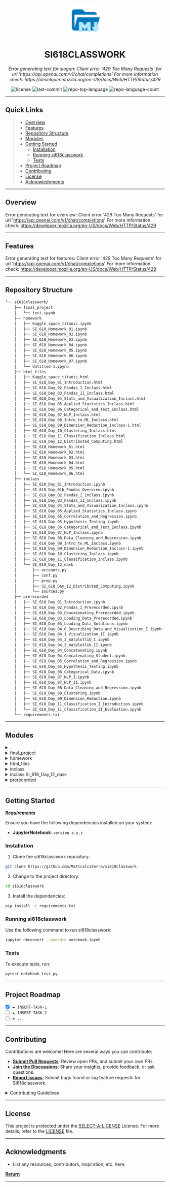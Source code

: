 <p align="center">
  <img src="https://raw.githubusercontent.com/PKief/vscode-material-icon-theme/ec559a9f6bfd399b82bb44393651661b08aaf7ba/icons/folder-markdown-open.svg" width="100" />
</p>
<p align="center">
    <h1 align="center">SI618CLASSWORK</h1>
</p>
<p align="center">
    <em>Error generating text for slogan: Client error '429 Too Many Requests' for url 'https://api.openai.com/v1/chat/completions'
For more information check: https://developer.mozilla.org/en-US/docs/Web/HTTP/Status/429</em>
</p>
<p align="center">
	<img src="https://img.shields.io/github/license/Mattcalcaterra/si618classwork?style=default&color=0080ff" alt="license">
	<img src="https://img.shields.io/github/last-commit/Mattcalcaterra/si618classwork?style=default&color=0080ff" alt="last-commit">
	<img src="https://img.shields.io/github/languages/top/Mattcalcaterra/si618classwork?style=default&color=0080ff" alt="repo-top-language">
	<img src="https://img.shields.io/github/languages/count/Mattcalcaterra/si618classwork?style=default&color=0080ff" alt="repo-language-count">
<p>
<p align="center">
	<!-- default option, no dependency badges. -->
</p>
<hr>

##  Quick Links

> - [ Overview](#-overview)
> - [ Features](#-features)
> - [ Repository Structure](#-repository-structure)
> - [ Modules](#-modules)
> - [ Getting Started](#-getting-started)
>   - [ Installation](#-installation)
>   - [ Running si618classwork](#-running-si618classwork)
>   - [ Tests](#-tests)
> - [ Project Roadmap](#-project-roadmap)
> - [ Contributing](#-contributing)
> - [ License](#-license)
> - [ Acknowledgments](#-acknowledgments)

---

##  Overview

Error generating text for overview: Client error '429 Too Many Requests' for url 'https://api.openai.com/v1/chat/completions'
For more information check: https://developer.mozilla.org/en-US/docs/Web/HTTP/Status/429

---

##  Features

Error generating text for features: Client error '429 Too Many Requests' for url 'https://api.openai.com/v1/chat/completions'
For more information check: https://developer.mozilla.org/en-US/docs/Web/HTTP/Status/429

---

##  Repository Structure

```sh
└── si618classwork/
    ├── final_project
    │   └── test.ipynb
    ├── homework
    │   ├── Kaggle_space_titanic.ipynb
    │   ├── SI_618_Homework_01.ipynb
    │   ├── SI_618_Homework_02.ipynb
    │   ├── SI_618_Homework_03.ipynb
    │   ├── SI_618_Homework_04.ipynb
    │   ├── SI_618_Homework_05.ipynb
    │   ├── SI_618_Homework_06.ipynb
    │   ├── SI_618_Homework_07.ipynb
    │   └── Untitled-1.ipynb
    ├── html_files
    │   ├── Kaggle_space_titanic.html
    │   ├── SI_618_Day_01_Introduction.html
    │   ├── SI_618_Day_02_Pandas_I_Inclass.html
    │   ├── SI_618_Day_03_Pandas_II_Inclass.html
    │   ├── SI_618_Day_04_Stats_and_Visualization_Inclass.html
    │   ├── SI_618_Day_05_Applied_Statistics_Inclass.html
    │   ├── SI_618_Day_06_Categorical_and_Text_Inclass.html
    │   ├── SI_618_Day_07_NLP_Inclass.html
    │   ├── SI_618_Day_08_Intro_to_ML_Inclass.html
    │   ├── SI_618_Day_09_Dimension_Reduction_Inclass-1.html
    │   ├── SI_618_Day_10_Clustering_Inclass.html
    │   ├── SI_618_Day_11_Classification_Inclass.html
    │   ├── SI_618_Day_12_Distributed_Computing.html
    │   ├── SI_618_Homework_01.html
    │   ├── SI_618_Homework_02.html
    │   ├── SI_618_Homework_03.html
    │   ├── SI_618_Homework_04.html
    │   ├── SI_618_Homework_05.html
    │   └── SI_618_Homework_06.html
    ├── inclass
    │   ├── SI_618_Day_01_Introduction.ipynb
    │   ├── SI_618_Day_01b_Pandas_Overview.ipynb
    │   ├── SI_618_Day_02_Pandas_I_Inclass.ipynb
    │   ├── SI_618_Day_03_Pandas_II_Inclass.ipynb
    │   ├── SI_618_Day_04_Stats_and_Visualization_Inclass.ipynb
    │   ├── SI_618_Day_05_Applied_Statistics_Inclass.ipynb
    │   ├── SI_618_Day_05_Correlation_and_Regression.ipynb
    │   ├── SI_618_Day_05_Hypothesis_Testing.ipynb
    │   ├── SI_618_Day_06_Categorical_and_Text_Inclass.ipynb
    │   ├── SI_618_Day_07_NLP_Inclass.ipynb
    │   ├── SI_618_Day_08_Data_Cleaning_and_Regression.ipynb
    │   ├── SI_618_Day_08_Intro_to_ML_Inclass.ipynb
    │   ├── SI_618_Day_09_Dimension_Reduction_Inclass-1.ipynb
    │   ├── SI_618_Day_10_Clustering_Inclass.ipynb
    │   ├── SI_618_Day_11_Classification_Inclass.ipynb
    │   └── SI_618_Day_12_dask
    │       ├── accounts.py
    │       ├── conf.py
    │       ├── prep.py
    │       ├── SI_618_Day_12_Distributed_Computing.ipynb
    │       └── sources.py
    ├── prerecorded
    │   ├── SI_618_Day_01_Introduction.ipynb
    │   ├── SI_618_Day_02_Pandas_I_Prerecorded.ipynb
    │   ├── SI_618_Day_03_Concatenating_Prerecorded.ipynb
    │   ├── SI_618_Day_03_Loading_Data_Prerecorded.ipynb
    │   ├── SI_618_Day_03_Loading_Data_Solutions.ipynb
    │   ├── SI_618_Day_04_0_Describing_Data_and_Visualization_I.ipynb
    │   ├── SI_618_Day_04_1_Visualization_II.ipynb
    │   ├── SI_618_Day_04_2_matplotlib_I.ipynb
    │   ├── SI_618_Day_04_3_matplotlib_II.ipynb
    │   ├── SI_618_Day_04_Concatenating.ipynb
    │   ├── SI_618_Day_04_Concatenating_Student.ipynb
    │   ├── SI_618_Day_05_Correlation_and_Regression.ipynb
    │   ├── SI_618_Day_05_Hypothesis_Testing.ipynb
    │   ├── SI_618_Day_06_Categorical_Data.ipynb
    │   ├── SI_618_Day_07_NLP_I.ipynb
    │   ├── SI_618_Day_07_NLP_II.ipynb
    │   ├── SI_618_Day_08_Data_Cleaning_and_Regression.ipynb
    │   ├── SI_618_Day_09_Clustering.ipynb
    │   ├── SI_618_Day_09_Dimension_Reduction.ipynb
    │   ├── SI_618_Day_11_Classification_I_Introduction.ipynb
    │   └── SI_618_Day_11_Classification_II_Evaluation.ipynb
    └── requirements.txt
```

---

##  Modules

<details closed><summary>.</summary>

| File                                                                                              | Summary                                                                                                                                                                                                                        |
| ---                                                                                               | ---                                                                                                                                                                                                                            |
| [.gitignore](https://github.com/Mattcalcaterra/si618classwork/blob/master/.gitignore)             | Error generating text for .gitignore: Client error '429 Too Many Requests' for url 'https://api.openai.com/v1/chat/completions'
For more information check: https://developer.mozilla.org/en-US/docs/Web/HTTP/Status/429       |
| [requirements.txt](https://github.com/Mattcalcaterra/si618classwork/blob/master/requirements.txt) | Error generating text for requirements.txt: Client error '429 Too Many Requests' for url 'https://api.openai.com/v1/chat/completions'
For more information check: https://developer.mozilla.org/en-US/docs/Web/HTTP/Status/429 |

</details>

<details closed><summary>final_project</summary>

| File                                                                                                | Summary                                                                                                                                                                                                                                |
| ---                                                                                                 | ---                                                                                                                                                                                                                                    |
| [test.ipynb](https://github.com/Mattcalcaterra/si618classwork/blob/master/final_project\test.ipynb) | Error generating text for final_project\test.ipynb: Client error '429 Too Many Requests' for url 'https://api.openai.com/v1/chat/completions'
For more information check: https://developer.mozilla.org/en-US/docs/Web/HTTP/Status/429 |

</details>

<details closed><summary>homework</summary>

| File                                                                                                                           | Summary                                                                                                                                                                                                                                           |
| ---                                                                                                                            | ---                                                                                                                                                                                                                                               |
| [Kaggle_space_titanic.ipynb](https://github.com/Mattcalcaterra/si618classwork/blob/master/homework\Kaggle_space_titanic.ipynb) | Error generating text for homework\Kaggle_space_titanic.ipynb: Client error '429 Too Many Requests' for url 'https://api.openai.com/v1/chat/completions'
For more information check: https://developer.mozilla.org/en-US/docs/Web/HTTP/Status/429 |
| [SI_618_Homework_01.ipynb](https://github.com/Mattcalcaterra/si618classwork/blob/master/homework\SI_618_Homework_01.ipynb)     | Error generating text for homework\SI_618_Homework_01.ipynb: Client error '429 Too Many Requests' for url 'https://api.openai.com/v1/chat/completions'
For more information check: https://developer.mozilla.org/en-US/docs/Web/HTTP/Status/429   |
| [SI_618_Homework_02.ipynb](https://github.com/Mattcalcaterra/si618classwork/blob/master/homework\SI_618_Homework_02.ipynb)     | Error generating text for homework\SI_618_Homework_02.ipynb: Client error '429 Too Many Requests' for url 'https://api.openai.com/v1/chat/completions'
For more information check: https://developer.mozilla.org/en-US/docs/Web/HTTP/Status/429   |
| [SI_618_Homework_03.ipynb](https://github.com/Mattcalcaterra/si618classwork/blob/master/homework\SI_618_Homework_03.ipynb)     | Error generating text for homework\SI_618_Homework_03.ipynb: Client error '429 Too Many Requests' for url 'https://api.openai.com/v1/chat/completions'
For more information check: https://developer.mozilla.org/en-US/docs/Web/HTTP/Status/429   |
| [SI_618_Homework_04.ipynb](https://github.com/Mattcalcaterra/si618classwork/blob/master/homework\SI_618_Homework_04.ipynb)     | Error generating text for homework\SI_618_Homework_04.ipynb: Client error '429 Too Many Requests' for url 'https://api.openai.com/v1/chat/completions'
For more information check: https://developer.mozilla.org/en-US/docs/Web/HTTP/Status/429   |
| [SI_618_Homework_05.ipynb](https://github.com/Mattcalcaterra/si618classwork/blob/master/homework\SI_618_Homework_05.ipynb)     | Error generating text for homework\SI_618_Homework_05.ipynb: Client error '429 Too Many Requests' for url 'https://api.openai.com/v1/chat/completions'
For more information check: https://developer.mozilla.org/en-US/docs/Web/HTTP/Status/429   |
| [SI_618_Homework_06.ipynb](https://github.com/Mattcalcaterra/si618classwork/blob/master/homework\SI_618_Homework_06.ipynb)     | Error generating text for homework\SI_618_Homework_06.ipynb: Client error '429 Too Many Requests' for url 'https://api.openai.com/v1/chat/completions'
For more information check: https://developer.mozilla.org/en-US/docs/Web/HTTP/Status/429   |
| [SI_618_Homework_07.ipynb](https://github.com/Mattcalcaterra/si618classwork/blob/master/homework\SI_618_Homework_07.ipynb)     | Error generating text for homework\SI_618_Homework_07.ipynb: Client error '429 Too Many Requests' for url 'https://api.openai.com/v1/chat/completions'
For more information check: https://developer.mozilla.org/en-US/docs/Web/HTTP/Status/429   |
| [Untitled-1.ipynb](https://github.com/Mattcalcaterra/si618classwork/blob/master/homework\Untitled-1.ipynb)                     | Error generating text for homework\Untitled-1.ipynb: Client error '429 Too Many Requests' for url 'https://api.openai.com/v1/chat/completions'
For more information check: https://developer.mozilla.org/en-US/docs/Web/HTTP/Status/429           |

</details>

<details closed><summary>html_files</summary>

| File                                                                                                                                                                             | Summary                                                                                                                                                                                                                                                                     |
| ---                                                                                                                                                                              | ---                                                                                                                                                                                                                                                                         |
| [Kaggle_space_titanic.html](https://github.com/Mattcalcaterra/si618classwork/blob/master/html_files\Kaggle_space_titanic.html)                                                   | Error generating text for html_files\Kaggle_space_titanic.html: Client error '429 Too Many Requests' for url 'https://api.openai.com/v1/chat/completions'
For more information check: https://developer.mozilla.org/en-US/docs/Web/HTTP/Status/429                          |
| [SI_618_Day_01_Introduction.html](https://github.com/Mattcalcaterra/si618classwork/blob/master/html_files\SI_618_Day_01_Introduction.html)                                       | Error generating text for html_files\SI_618_Day_01_Introduction.html: Client error '429 Too Many Requests' for url 'https://api.openai.com/v1/chat/completions'
For more information check: https://developer.mozilla.org/en-US/docs/Web/HTTP/Status/429                    |
| [SI_618_Day_02_Pandas_I_Inclass.html](https://github.com/Mattcalcaterra/si618classwork/blob/master/html_files\SI_618_Day_02_Pandas_I_Inclass.html)                               | Error generating text for html_files\SI_618_Day_02_Pandas_I_Inclass.html: Client error '429 Too Many Requests' for url 'https://api.openai.com/v1/chat/completions'
For more information check: https://developer.mozilla.org/en-US/docs/Web/HTTP/Status/429                |
| [SI_618_Day_03_Pandas_II_Inclass.html](https://github.com/Mattcalcaterra/si618classwork/blob/master/html_files\SI_618_Day_03_Pandas_II_Inclass.html)                             | Error generating text for html_files\SI_618_Day_03_Pandas_II_Inclass.html: Client error '429 Too Many Requests' for url 'https://api.openai.com/v1/chat/completions'
For more information check: https://developer.mozilla.org/en-US/docs/Web/HTTP/Status/429               |
| [SI_618_Day_04_Stats_and_Visualization_Inclass.html](https://github.com/Mattcalcaterra/si618classwork/blob/master/html_files\SI_618_Day_04_Stats_and_Visualization_Inclass.html) | Error generating text for html_files\SI_618_Day_04_Stats_and_Visualization_Inclass.html: Client error '429 Too Many Requests' for url 'https://api.openai.com/v1/chat/completions'
For more information check: https://developer.mozilla.org/en-US/docs/Web/HTTP/Status/429 |
| [SI_618_Day_05_Applied_Statistics_Inclass.html](https://github.com/Mattcalcaterra/si618classwork/blob/master/html_files\SI_618_Day_05_Applied_Statistics_Inclass.html)           | Error generating text for html_files\SI_618_Day_05_Applied_Statistics_Inclass.html: Client error '429 Too Many Requests' for url 'https://api.openai.com/v1/chat/completions'
For more information check: https://developer.mozilla.org/en-US/docs/Web/HTTP/Status/429      |
| [SI_618_Day_06_Categorical_and_Text_Inclass.html](https://github.com/Mattcalcaterra/si618classwork/blob/master/html_files\SI_618_Day_06_Categorical_and_Text_Inclass.html)       | Error generating text for html_files\SI_618_Day_06_Categorical_and_Text_Inclass.html: Client error '429 Too Many Requests' for url 'https://api.openai.com/v1/chat/completions'
For more information check: https://developer.mozilla.org/en-US/docs/Web/HTTP/Status/429    |
| [SI_618_Day_07_NLP_Inclass.html](https://github.com/Mattcalcaterra/si618classwork/blob/master/html_files\SI_618_Day_07_NLP_Inclass.html)                                         | Error generating text for html_files\SI_618_Day_07_NLP_Inclass.html: Client error '429 Too Many Requests' for url 'https://api.openai.com/v1/chat/completions'
For more information check: https://developer.mozilla.org/en-US/docs/Web/HTTP/Status/429                     |
| [SI_618_Day_08_Intro_to_ML_Inclass.html](https://github.com/Mattcalcaterra/si618classwork/blob/master/html_files\SI_618_Day_08_Intro_to_ML_Inclass.html)                         | Error generating text for html_files\SI_618_Day_08_Intro_to_ML_Inclass.html: Client error '429 Too Many Requests' for url 'https://api.openai.com/v1/chat/completions'
For more information check: https://developer.mozilla.org/en-US/docs/Web/HTTP/Status/429             |
| [SI_618_Day_09_Dimension_Reduction_Inclass-1.html](https://github.com/Mattcalcaterra/si618classwork/blob/master/html_files\SI_618_Day_09_Dimension_Reduction_Inclass-1.html)     | Error generating text for html_files\SI_618_Day_09_Dimension_Reduction_Inclass-1.html: Client error '429 Too Many Requests' for url 'https://api.openai.com/v1/chat/completions'
For more information check: https://developer.mozilla.org/en-US/docs/Web/HTTP/Status/429   |
| [SI_618_Day_10_Clustering_Inclass.html](https://github.com/Mattcalcaterra/si618classwork/blob/master/html_files\SI_618_Day_10_Clustering_Inclass.html)                           | Error generating text for html_files\SI_618_Day_10_Clustering_Inclass.html: Client error '429 Too Many Requests' for url 'https://api.openai.com/v1/chat/completions'
For more information check: https://developer.mozilla.org/en-US/docs/Web/HTTP/Status/429              |
| [SI_618_Day_11_Classification_Inclass.html](https://github.com/Mattcalcaterra/si618classwork/blob/master/html_files\SI_618_Day_11_Classification_Inclass.html)                   | Error generating text for html_files\SI_618_Day_11_Classification_Inclass.html: Client error '429 Too Many Requests' for url 'https://api.openai.com/v1/chat/completions'
For more information check: https://developer.mozilla.org/en-US/docs/Web/HTTP/Status/429          |
| [SI_618_Day_12_Distributed_Computing.html](https://github.com/Mattcalcaterra/si618classwork/blob/master/html_files\SI_618_Day_12_Distributed_Computing.html)                     | Error generating text for html_files\SI_618_Day_12_Distributed_Computing.html: Client error '429 Too Many Requests' for url 'https://api.openai.com/v1/chat/completions'
For more information check: https://developer.mozilla.org/en-US/docs/Web/HTTP/Status/429           |
| [SI_618_Homework_01.html](https://github.com/Mattcalcaterra/si618classwork/blob/master/html_files\SI_618_Homework_01.html)                                                       | Error generating text for html_files\SI_618_Homework_01.html: Client error '429 Too Many Requests' for url 'https://api.openai.com/v1/chat/completions'
For more information check: https://developer.mozilla.org/en-US/docs/Web/HTTP/Status/429                            |
| [SI_618_Homework_02.html](https://github.com/Mattcalcaterra/si618classwork/blob/master/html_files\SI_618_Homework_02.html)                                                       | Error generating text for html_files\SI_618_Homework_02.html: Client error '429 Too Many Requests' for url 'https://api.openai.com/v1/chat/completions'
For more information check: https://developer.mozilla.org/en-US/docs/Web/HTTP/Status/429                            |
| [SI_618_Homework_03.html](https://github.com/Mattcalcaterra/si618classwork/blob/master/html_files\SI_618_Homework_03.html)                                                       | Error generating text for html_files\SI_618_Homework_03.html: Client error '429 Too Many Requests' for url 'https://api.openai.com/v1/chat/completions'
For more information check: https://developer.mozilla.org/en-US/docs/Web/HTTP/Status/429                            |
| [SI_618_Homework_04.html](https://github.com/Mattcalcaterra/si618classwork/blob/master/html_files\SI_618_Homework_04.html)                                                       | Error generating text for html_files\SI_618_Homework_04.html: Client error '429 Too Many Requests' for url 'https://api.openai.com/v1/chat/completions'
For more information check: https://developer.mozilla.org/en-US/docs/Web/HTTP/Status/429                            |
| [SI_618_Homework_05.html](https://github.com/Mattcalcaterra/si618classwork/blob/master/html_files\SI_618_Homework_05.html)                                                       | Error generating text for html_files\SI_618_Homework_05.html: Client error '429 Too Many Requests' for url 'https://api.openai.com/v1/chat/completions'
For more information check: https://developer.mozilla.org/en-US/docs/Web/HTTP/Status/429                            |
| [SI_618_Homework_06.html](https://github.com/Mattcalcaterra/si618classwork/blob/master/html_files\SI_618_Homework_06.html)                                                       | Error generating text for html_files\SI_618_Homework_06.html: Client error '429 Too Many Requests' for url 'https://api.openai.com/v1/chat/completions'
For more information check: https://developer.mozilla.org/en-US/docs/Web/HTTP/Status/429                            |

</details>

<details closed><summary>inclass</summary>

| File                                                                                                                                                                            | Summary                                                                                                                                                                                                                                                                   |
| ---                                                                                                                                                                             | ---                                                                                                                                                                                                                                                                       |
| [SI_618_Day_01b_Pandas_Overview.ipynb](https://github.com/Mattcalcaterra/si618classwork/blob/master/inclass\SI_618_Day_01b_Pandas_Overview.ipynb)                               | Error generating text for inclass\SI_618_Day_01b_Pandas_Overview.ipynb: Client error '429 Too Many Requests' for url 'https://api.openai.com/v1/chat/completions'
For more information check: https://developer.mozilla.org/en-US/docs/Web/HTTP/Status/429                |
| [SI_618_Day_01_Introduction.ipynb](https://github.com/Mattcalcaterra/si618classwork/blob/master/inclass\SI_618_Day_01_Introduction.ipynb)                                       | Error generating text for inclass\SI_618_Day_01_Introduction.ipynb: Client error '429 Too Many Requests' for url 'https://api.openai.com/v1/chat/completions'
For more information check: https://developer.mozilla.org/en-US/docs/Web/HTTP/Status/429                    |
| [SI_618_Day_02_Pandas_I_Inclass.ipynb](https://github.com/Mattcalcaterra/si618classwork/blob/master/inclass\SI_618_Day_02_Pandas_I_Inclass.ipynb)                               | Error generating text for inclass\SI_618_Day_02_Pandas_I_Inclass.ipynb: Client error '429 Too Many Requests' for url 'https://api.openai.com/v1/chat/completions'
For more information check: https://developer.mozilla.org/en-US/docs/Web/HTTP/Status/429                |
| [SI_618_Day_03_Pandas_II_Inclass.ipynb](https://github.com/Mattcalcaterra/si618classwork/blob/master/inclass\SI_618_Day_03_Pandas_II_Inclass.ipynb)                             | Error generating text for inclass\SI_618_Day_03_Pandas_II_Inclass.ipynb: Client error '429 Too Many Requests' for url 'https://api.openai.com/v1/chat/completions'
For more information check: https://developer.mozilla.org/en-US/docs/Web/HTTP/Status/429               |
| [SI_618_Day_04_Stats_and_Visualization_Inclass.ipynb](https://github.com/Mattcalcaterra/si618classwork/blob/master/inclass\SI_618_Day_04_Stats_and_Visualization_Inclass.ipynb) | Error generating text for inclass\SI_618_Day_04_Stats_and_Visualization_Inclass.ipynb: Client error '429 Too Many Requests' for url 'https://api.openai.com/v1/chat/completions'
For more information check: https://developer.mozilla.org/en-US/docs/Web/HTTP/Status/429 |
| [SI_618_Day_05_Applied_Statistics_Inclass.ipynb](https://github.com/Mattcalcaterra/si618classwork/blob/master/inclass\SI_618_Day_05_Applied_Statistics_Inclass.ipynb)           | Error generating text for inclass\SI_618_Day_05_Applied_Statistics_Inclass.ipynb: Client error '429 Too Many Requests' for url 'https://api.openai.com/v1/chat/completions'
For more information check: https://developer.mozilla.org/en-US/docs/Web/HTTP/Status/429      |
| [SI_618_Day_05_Correlation_and_Regression.ipynb](https://github.com/Mattcalcaterra/si618classwork/blob/master/inclass\SI_618_Day_05_Correlation_and_Regression.ipynb)           | Error generating text for inclass\SI_618_Day_05_Correlation_and_Regression.ipynb: Client error '429 Too Many Requests' for url 'https://api.openai.com/v1/chat/completions'
For more information check: https://developer.mozilla.org/en-US/docs/Web/HTTP/Status/429      |
| [SI_618_Day_05_Hypothesis_Testing.ipynb](https://github.com/Mattcalcaterra/si618classwork/blob/master/inclass\SI_618_Day_05_Hypothesis_Testing.ipynb)                           | Error generating text for inclass\SI_618_Day_05_Hypothesis_Testing.ipynb: Client error '429 Too Many Requests' for url 'https://api.openai.com/v1/chat/completions'
For more information check: https://developer.mozilla.org/en-US/docs/Web/HTTP/Status/429              |
| [SI_618_Day_06_Categorical_and_Text_Inclass.ipynb](https://github.com/Mattcalcaterra/si618classwork/blob/master/inclass\SI_618_Day_06_Categorical_and_Text_Inclass.ipynb)       | Error generating text for inclass\SI_618_Day_06_Categorical_and_Text_Inclass.ipynb: Client error '429 Too Many Requests' for url 'https://api.openai.com/v1/chat/completions'
For more information check: https://developer.mozilla.org/en-US/docs/Web/HTTP/Status/429    |
| [SI_618_Day_07_NLP_Inclass.ipynb](https://github.com/Mattcalcaterra/si618classwork/blob/master/inclass\SI_618_Day_07_NLP_Inclass.ipynb)                                         | Error generating text for inclass\SI_618_Day_07_NLP_Inclass.ipynb: Client error '429 Too Many Requests' for url 'https://api.openai.com/v1/chat/completions'
For more information check: https://developer.mozilla.org/en-US/docs/Web/HTTP/Status/429                     |
| [SI_618_Day_08_Data_Cleaning_and_Regression.ipynb](https://github.com/Mattcalcaterra/si618classwork/blob/master/inclass\SI_618_Day_08_Data_Cleaning_and_Regression.ipynb)       | Error generating text for inclass\SI_618_Day_08_Data_Cleaning_and_Regression.ipynb: Client error '429 Too Many Requests' for url 'https://api.openai.com/v1/chat/completions'
For more information check: https://developer.mozilla.org/en-US/docs/Web/HTTP/Status/429    |
| [SI_618_Day_08_Intro_to_ML_Inclass.ipynb](https://github.com/Mattcalcaterra/si618classwork/blob/master/inclass\SI_618_Day_08_Intro_to_ML_Inclass.ipynb)                         | Error generating text for inclass\SI_618_Day_08_Intro_to_ML_Inclass.ipynb: Client error '429 Too Many Requests' for url 'https://api.openai.com/v1/chat/completions'
For more information check: https://developer.mozilla.org/en-US/docs/Web/HTTP/Status/429             |
| [SI_618_Day_09_Dimension_Reduction_Inclass-1.ipynb](https://github.com/Mattcalcaterra/si618classwork/blob/master/inclass\SI_618_Day_09_Dimension_Reduction_Inclass-1.ipynb)     | Error generating text for inclass\SI_618_Day_09_Dimension_Reduction_Inclass-1.ipynb: Client error '429 Too Many Requests' for url 'https://api.openai.com/v1/chat/completions'
For more information check: https://developer.mozilla.org/en-US/docs/Web/HTTP/Status/429   |
| [SI_618_Day_10_Clustering_Inclass.ipynb](https://github.com/Mattcalcaterra/si618classwork/blob/master/inclass\SI_618_Day_10_Clustering_Inclass.ipynb)                           | Error generating text for inclass\SI_618_Day_10_Clustering_Inclass.ipynb: Client error '429 Too Many Requests' for url 'https://api.openai.com/v1/chat/completions'
For more information check: https://developer.mozilla.org/en-US/docs/Web/HTTP/Status/429              |
| [SI_618_Day_11_Classification_Inclass.ipynb](https://github.com/Mattcalcaterra/si618classwork/blob/master/inclass\SI_618_Day_11_Classification_Inclass.ipynb)                   | Error generating text for inclass\SI_618_Day_11_Classification_Inclass.ipynb: Client error '429 Too Many Requests' for url 'https://api.openai.com/v1/chat/completions'
For more information check: https://developer.mozilla.org/en-US/docs/Web/HTTP/Status/429          |

</details>

<details closed><summary>inclass.SI_618_Day_12_dask</summary>

| File                                                                                                                                                                           | Summary                                                                                                                                                                                                                                                                            |
| ---                                                                                                                                                                            | ---                                                                                                                                                                                                                                                                                |
| [accounts.py](https://github.com/Mattcalcaterra/si618classwork/blob/master/inclass\SI_618_Day_12_dask\accounts.py)                                                             | Error generating text for inclass\SI_618_Day_12_dask\accounts.py: Client error '429 Too Many Requests' for url 'https://api.openai.com/v1/chat/completions'
For more information check: https://developer.mozilla.org/en-US/docs/Web/HTTP/Status/429                               |
| [conf.py](https://github.com/Mattcalcaterra/si618classwork/blob/master/inclass\SI_618_Day_12_dask\conf.py)                                                                     | Error generating text for inclass\SI_618_Day_12_dask\conf.py: Client error '429 Too Many Requests' for url 'https://api.openai.com/v1/chat/completions'
For more information check: https://developer.mozilla.org/en-US/docs/Web/HTTP/Status/429                                   |
| [prep.py](https://github.com/Mattcalcaterra/si618classwork/blob/master/inclass\SI_618_Day_12_dask\prep.py)                                                                     | Error generating text for inclass\SI_618_Day_12_dask\prep.py: Client error '429 Too Many Requests' for url 'https://api.openai.com/v1/chat/completions'
For more information check: https://developer.mozilla.org/en-US/docs/Web/HTTP/Status/429                                   |
| [SI_618_Day_12_Distributed_Computing.ipynb](https://github.com/Mattcalcaterra/si618classwork/blob/master/inclass\SI_618_Day_12_dask\SI_618_Day_12_Distributed_Computing.ipynb) | Error generating text for inclass\SI_618_Day_12_dask\SI_618_Day_12_Distributed_Computing.ipynb: Client error '429 Too Many Requests' for url 'https://api.openai.com/v1/chat/completions'
For more information check: https://developer.mozilla.org/en-US/docs/Web/HTTP/Status/429 |
| [sources.py](https://github.com/Mattcalcaterra/si618classwork/blob/master/inclass\SI_618_Day_12_dask\sources.py)                                                               | Error generating text for inclass\SI_618_Day_12_dask\sources.py: Client error '429 Too Many Requests' for url 'https://api.openai.com/v1/chat/completions'
For more information check: https://developer.mozilla.org/en-US/docs/Web/HTTP/Status/429                                |

</details>

<details closed><summary>prerecorded</summary>

| File                                                                                                                                                                                            | Summary                                                                                                                                                                                                                                                                             |
| ---                                                                                                                                                                                             | ---                                                                                                                                                                                                                                                                                 |
| [SI_618_Day_01_Introduction.ipynb](https://github.com/Mattcalcaterra/si618classwork/blob/master/prerecorded\SI_618_Day_01_Introduction.ipynb)                                                   | Error generating text for prerecorded\SI_618_Day_01_Introduction.ipynb: Client error '429 Too Many Requests' for url 'https://api.openai.com/v1/chat/completions'
For more information check: https://developer.mozilla.org/en-US/docs/Web/HTTP/Status/429                          |
| [SI_618_Day_02_Pandas_I_Prerecorded.ipynb](https://github.com/Mattcalcaterra/si618classwork/blob/master/prerecorded\SI_618_Day_02_Pandas_I_Prerecorded.ipynb)                                   | Error generating text for prerecorded\SI_618_Day_02_Pandas_I_Prerecorded.ipynb: Client error '429 Too Many Requests' for url 'https://api.openai.com/v1/chat/completions'
For more information check: https://developer.mozilla.org/en-US/docs/Web/HTTP/Status/429                  |
| [SI_618_Day_03_Concatenating_Prerecorded.ipynb](https://github.com/Mattcalcaterra/si618classwork/blob/master/prerecorded\SI_618_Day_03_Concatenating_Prerecorded.ipynb)                         | Error generating text for prerecorded\SI_618_Day_03_Concatenating_Prerecorded.ipynb: Client error '429 Too Many Requests' for url 'https://api.openai.com/v1/chat/completions'
For more information check: https://developer.mozilla.org/en-US/docs/Web/HTTP/Status/429             |
| [SI_618_Day_03_Loading_Data_Prerecorded.ipynb](https://github.com/Mattcalcaterra/si618classwork/blob/master/prerecorded\SI_618_Day_03_Loading_Data_Prerecorded.ipynb)                           | Error generating text for prerecorded\SI_618_Day_03_Loading_Data_Prerecorded.ipynb: Client error '429 Too Many Requests' for url 'https://api.openai.com/v1/chat/completions'
For more information check: https://developer.mozilla.org/en-US/docs/Web/HTTP/Status/429              |
| [SI_618_Day_03_Loading_Data_Solutions.ipynb](https://github.com/Mattcalcaterra/si618classwork/blob/master/prerecorded\SI_618_Day_03_Loading_Data_Solutions.ipynb)                               | Error generating text for prerecorded\SI_618_Day_03_Loading_Data_Solutions.ipynb: Client error '429 Too Many Requests' for url 'https://api.openai.com/v1/chat/completions'
For more information check: https://developer.mozilla.org/en-US/docs/Web/HTTP/Status/429                |
| [SI_618_Day_04_0_Describing_Data_and_Visualization_I.ipynb](https://github.com/Mattcalcaterra/si618classwork/blob/master/prerecorded\SI_618_Day_04_0_Describing_Data_and_Visualization_I.ipynb) | Error generating text for prerecorded\SI_618_Day_04_0_Describing_Data_and_Visualization_I.ipynb: Client error '429 Too Many Requests' for url 'https://api.openai.com/v1/chat/completions'
For more information check: https://developer.mozilla.org/en-US/docs/Web/HTTP/Status/429 |
| [SI_618_Day_04_1_Visualization_II.ipynb](https://github.com/Mattcalcaterra/si618classwork/blob/master/prerecorded\SI_618_Day_04_1_Visualization_II.ipynb)                                       | Error generating text for prerecorded\SI_618_Day_04_1_Visualization_II.ipynb: Client error '429 Too Many Requests' for url 'https://api.openai.com/v1/chat/completions'
For more information check: https://developer.mozilla.org/en-US/docs/Web/HTTP/Status/429                    |
| [SI_618_Day_04_2_matplotlib_I.ipynb](https://github.com/Mattcalcaterra/si618classwork/blob/master/prerecorded\SI_618_Day_04_2_matplotlib_I.ipynb)                                               | Error generating text for prerecorded\SI_618_Day_04_2_matplotlib_I.ipynb: Client error '429 Too Many Requests' for url 'https://api.openai.com/v1/chat/completions'
For more information check: https://developer.mozilla.org/en-US/docs/Web/HTTP/Status/429                        |
| [SI_618_Day_04_3_matplotlib_II.ipynb](https://github.com/Mattcalcaterra/si618classwork/blob/master/prerecorded\SI_618_Day_04_3_matplotlib_II.ipynb)                                             | Error generating text for prerecorded\SI_618_Day_04_3_matplotlib_II.ipynb: Client error '429 Too Many Requests' for url 'https://api.openai.com/v1/chat/completions'
For more information check: https://developer.mozilla.org/en-US/docs/Web/HTTP/Status/429                       |
| [SI_618_Day_04_Concatenating.ipynb](https://github.com/Mattcalcaterra/si618classwork/blob/master/prerecorded\SI_618_Day_04_Concatenating.ipynb)                                                 | Error generating text for prerecorded\SI_618_Day_04_Concatenating.ipynb: Client error '429 Too Many Requests' for url 'https://api.openai.com/v1/chat/completions'
For more information check: https://developer.mozilla.org/en-US/docs/Web/HTTP/Status/429                         |
| [SI_618_Day_04_Concatenating_Student.ipynb](https://github.com/Mattcalcaterra/si618classwork/blob/master/prerecorded\SI_618_Day_04_Concatenating_Student.ipynb)                                 | Error generating text for prerecorded\SI_618_Day_04_Concatenating_Student.ipynb: Client error '429 Too Many Requests' for url 'https://api.openai.com/v1/chat/completions'
For more information check: https://developer.mozilla.org/en-US/docs/Web/HTTP/Status/429                 |
| [SI_618_Day_05_Correlation_and_Regression.ipynb](https://github.com/Mattcalcaterra/si618classwork/blob/master/prerecorded\SI_618_Day_05_Correlation_and_Regression.ipynb)                       | Error generating text for prerecorded\SI_618_Day_05_Correlation_and_Regression.ipynb: Client error '429 Too Many Requests' for url 'https://api.openai.com/v1/chat/completions'
For more information check: https://developer.mozilla.org/en-US/docs/Web/HTTP/Status/429            |
| [SI_618_Day_05_Hypothesis_Testing.ipynb](https://github.com/Mattcalcaterra/si618classwork/blob/master/prerecorded\SI_618_Day_05_Hypothesis_Testing.ipynb)                                       | Error generating text for prerecorded\SI_618_Day_05_Hypothesis_Testing.ipynb: Client error '429 Too Many Requests' for url 'https://api.openai.com/v1/chat/completions'
For more information check: https://developer.mozilla.org/en-US/docs/Web/HTTP/Status/429                    |
| [SI_618_Day_06_Categorical_Data.ipynb](https://github.com/Mattcalcaterra/si618classwork/blob/master/prerecorded\SI_618_Day_06_Categorical_Data.ipynb)                                           | Error generating text for prerecorded\SI_618_Day_06_Categorical_Data.ipynb: Client error '429 Too Many Requests' for url 'https://api.openai.com/v1/chat/completions'
For more information check: https://developer.mozilla.org/en-US/docs/Web/HTTP/Status/429                      |
| [SI_618_Day_07_NLP_I.ipynb](https://github.com/Mattcalcaterra/si618classwork/blob/master/prerecorded\SI_618_Day_07_NLP_I.ipynb)                                                                 | Error generating text for prerecorded\SI_618_Day_07_NLP_I.ipynb: Client error '429 Too Many Requests' for url 'https://api.openai.com/v1/chat/completions'
For more information check: https://developer.mozilla.org/en-US/docs/Web/HTTP/Status/429                                 |
| [SI_618_Day_07_NLP_II.ipynb](https://github.com/Mattcalcaterra/si618classwork/blob/master/prerecorded\SI_618_Day_07_NLP_II.ipynb)                                                               | Error generating text for prerecorded\SI_618_Day_07_NLP_II.ipynb: Client error '429 Too Many Requests' for url 'https://api.openai.com/v1/chat/completions'
For more information check: https://developer.mozilla.org/en-US/docs/Web/HTTP/Status/429                                |
| [SI_618_Day_08_Data_Cleaning_and_Regression.ipynb](https://github.com/Mattcalcaterra/si618classwork/blob/master/prerecorded\SI_618_Day_08_Data_Cleaning_and_Regression.ipynb)                   | Error generating text for prerecorded\SI_618_Day_08_Data_Cleaning_and_Regression.ipynb: Client error '429 Too Many Requests' for url 'https://api.openai.com/v1/chat/completions'
For more information check: https://developer.mozilla.org/en-US/docs/Web/HTTP/Status/429          |
| [SI_618_Day_09_Clustering.ipynb](https://github.com/Mattcalcaterra/si618classwork/blob/master/prerecorded\SI_618_Day_09_Clustering.ipynb)                                                       | Error generating text for prerecorded\SI_618_Day_09_Clustering.ipynb: Client error '429 Too Many Requests' for url 'https://api.openai.com/v1/chat/completions'
For more information check: https://developer.mozilla.org/en-US/docs/Web/HTTP/Status/429                            |
| [SI_618_Day_09_Dimension_Reduction.ipynb](https://github.com/Mattcalcaterra/si618classwork/blob/master/prerecorded\SI_618_Day_09_Dimension_Reduction.ipynb)                                     | Error generating text for prerecorded\SI_618_Day_09_Dimension_Reduction.ipynb: Client error '429 Too Many Requests' for url 'https://api.openai.com/v1/chat/completions'
For more information check: https://developer.mozilla.org/en-US/docs/Web/HTTP/Status/429                   |
| [SI_618_Day_11_Classification_II_Evaluation.ipynb](https://github.com/Mattcalcaterra/si618classwork/blob/master/prerecorded\SI_618_Day_11_Classification_II_Evaluation.ipynb)                   | Error generating text for prerecorded\SI_618_Day_11_Classification_II_Evaluation.ipynb: Client error '429 Too Many Requests' for url 'https://api.openai.com/v1/chat/completions'
For more information check: https://developer.mozilla.org/en-US/docs/Web/HTTP/Status/429          |
| [SI_618_Day_11_Classification_I_Introduction.ipynb](https://github.com/Mattcalcaterra/si618classwork/blob/master/prerecorded\SI_618_Day_11_Classification_I_Introduction.ipynb)                 | Error generating text for prerecorded\SI_618_Day_11_Classification_I_Introduction.ipynb: Client error '429 Too Many Requests' for url 'https://api.openai.com/v1/chat/completions'
For more information check: https://developer.mozilla.org/en-US/docs/Web/HTTP/Status/429         |

</details>

---

##  Getting Started

***Requirements***

Ensure you have the following dependencies installed on your system:

* **JupyterNotebook**: `version x.y.z`

###  Installation

1. Clone the si618classwork repository:

```sh
git clone https://github.com/Mattcalcaterra/si618classwork
```

2. Change to the project directory:

```sh
cd si618classwork
```

3. Install the dependencies:

```sh
pip install -r requirements.txt
```

###  Running si618classwork

Use the following command to run si618classwork:

```sh
jupyter nbconvert --execute notebook.ipynb
```

###  Tests

To execute tests, run:

```sh
pytest notebook_test.py
```

---

##  Project Roadmap

- [X] `► INSERT-TASK-1`
- [ ] `► INSERT-TASK-2`
- [ ] `► ...`

---

##  Contributing

Contributions are welcome! Here are several ways you can contribute:

- **[Submit Pull Requests](https://github/Mattcalcaterra/si618classwork/blob/main/CONTRIBUTING.md)**: Review open PRs, and submit your own PRs.
- **[Join the Discussions](https://github/Mattcalcaterra/si618classwork/discussions)**: Share your insights, provide feedback, or ask questions.
- **[Report Issues](https://github/Mattcalcaterra/si618classwork/issues)**: Submit bugs found or log feature requests for Si618classwork.

<details closed>
    <summary>Contributing Guidelines</summary>

1. **Fork the Repository**: Start by forking the project repository to your GitHub account.
2. **Clone Locally**: Clone the forked repository to your local machine using a Git client.
   ```sh
   git clone https://github.com/Mattcalcaterra/si618classwork
   ```
3. **Create a New Branch**: Always work on a new branch, giving it a descriptive name.
   ```sh
   git checkout -b new-feature-x
   ```
4. **Make Your Changes**: Develop and test your changes locally.
5. **Commit Your Changes**: Commit with a clear message describing your updates.
   ```sh
   git commit -m 'Implemented new feature x.'
   ```
6. **Push to GitHub**: Push the changes to your forked repository.
   ```sh
   git push origin new-feature-x
   ```
7. **Submit a Pull Request**: Create a PR against the original project repository. Clearly describe the changes and their motivations.

Once your PR is reviewed and approved, it will be merged into the main branch.

</details>

---

##  License

This project is protected under the [SELECT-A-LICENSE](https://choosealicense.com/licenses) License. For more details, refer to the [LICENSE](https://choosealicense.com/licenses/) file.

---

##  Acknowledgments

- List any resources, contributors, inspiration, etc. here.

[**Return**](#-quick-links)

---
